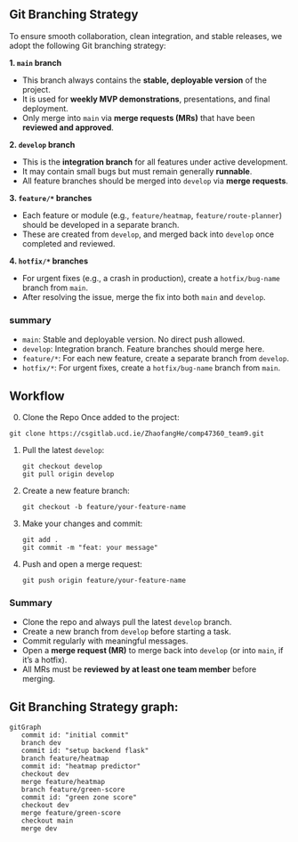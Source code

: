## Git Branching Strategy

To ensure smooth collaboration, clean integration, and stable releases, we adopt the following Git branching strategy:

**1. `main` branch**
- This branch always contains the **stable, deployable version** of the project.  
- It is used for **weekly MVP demonstrations**, presentations, and final deployment.  
- Only merge into `main` via **merge requests (MRs)** that have been **reviewed and approved**.

**2. `develop` branch**
- This is the **integration branch** for all features under active development.  
- It may contain small bugs but must remain generally **runnable**.  
- All feature branches should be merged into `develop` via **merge requests**.

**3. `feature/*` branches**
- Each feature or module (e.g., `feature/heatmap`, `feature/route-planner`) should be developed in a separate branch.  
- These are created from `develop`, and merged back into `develop` once completed and reviewed.

**4. `hotfix/*` branches**
- For urgent fixes (e.g., a crash in production), create a `hotfix/bug-name` branch from `main`.  
- After resolving the issue, merge the fix into both `main` and `develop`.

### summary
- `main`: Stable and deployable version. No direct push allowed.
- `develop`: Integration branch. Feature branches should merge here.
- `feature/*`: For each new feature, create a separate branch from `develop`.
- `hotfix/*`: For urgent fixes, create a `hotfix/bug-name` branch from `main`. 

## Workflow
0. Clone the Repo
Once added to the project:
```
git clone https://csgitlab.ucd.ie/ZhaofangHe/comp47360_team9.git
```

1. Pull the latest `develop`:
   ```
   git checkout develop
   git pull origin develop
   ```

2. Create a new feature branch:
   ```
   git checkout -b feature/your-feature-name
   ```

3. Make your changes and commit:
   ```
   git add .
   git commit -m "feat: your message"
   ```

4. Push and open a merge request:
   ```
   git push origin feature/your-feature-name
   ```

### Summary
- Clone the repo and always pull the latest `develop` branch.    
- Create a new branch from `develop` before starting a task.    
- Commit regularly with meaningful messages.    
- Open a **merge request (MR)** to merge back into `develop` (or into `main`, if it’s a hotfix).    
- All MRs must be **reviewed by at least one team member** before merging.


## Git Branching Strategy graph:

```mermaid
gitGraph
   commit id: "initial commit"
   branch dev
   commit id: "setup backend flask"
   branch feature/heatmap
   commit id: "heatmap predictor"
   checkout dev
   merge feature/heatmap
   branch feature/green-score
   commit id: "green zone score"
   checkout dev
   merge feature/green-score
   checkout main
   merge dev
```


